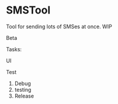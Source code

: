 # SMSTool
Tool for sending lots of SMSes at once. WIP

Beta

Tasks: <p/>
UI <p/>
Test <p/>

1. Debug
2. testing
2. Release

